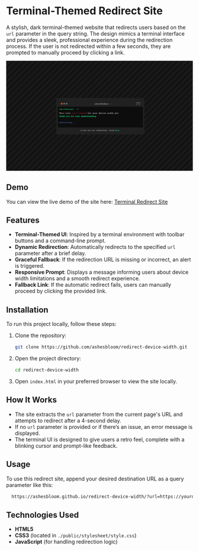 # Terminal-Themed Redirect Site

A stylish, dark terminal-themed website that redirects users based on the `url` parameter in the query string. The design mimics a terminal interface and provides a sleek, professional experience during the redirection process. If the user is not redirected within a few seconds, they are prompted to manually proceed by clicking a link.

![Website Screenshot](screenshot.png)

## Demo

You can view the live demo of the site here: [Terminal Redirect Site](https://ashesbloom.github.io/redirect-device-width/)

## Features

- **Terminal-Themed UI**: Inspired by a terminal environment with toolbar buttons and a command-line prompt.
- **Dynamic Redirection**: Automatically redirects to the specified `url` parameter after a brief delay.
- **Graceful Fallback**: If the redirection URL is missing or incorrect, an alert is triggered.
- **Responsive Prompt**: Displays a message informing users about device width limitations and a smooth redirect experience.
- **Fallback Link**: If the automatic redirect fails, users can manually proceed by clicking the provided link.

## Installation

To run this project locally, follow these steps:

1. Clone the repository:
    ```bash
    git clone https://github.com/ashesbloom/redirect-device-width.git
    ```

2. Open the project directory:
    ```bash
    cd redirect-device-width
    ```

3. Open `index.html` in your preferred browser to view the site locally.

## How It Works

- The site extracts the `url` parameter from the current page's URL and attempts to redirect after a 4-second delay.
- If no `url` parameter is provided or if there’s an issue, an error message is displayed.
- The terminal UI is designed to give users a retro feel, complete with a blinking cursor and prompt-like feedback.

## Usage

To use this redirect site, append your desired destination URL as a query parameter like this:
```bash
  https://ashesbloom.github.io/redirect-device-width/?url=https://yourdestination.com
```
## Technologies Used

- **HTML5**
- **CSS3** (located in `./public/stylesheet/style.css`)
- **JavaScript** (for handling redirection logic)
